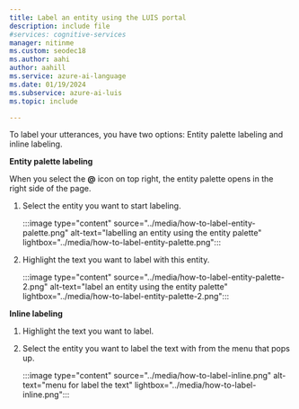 ```yaml
---
title: Label an entity using the LUIS portal
description: include file
#services: cognitive-services
manager: nitinme
ms.custom: seodec18
ms.author: aahi
author: aahill
ms.service: azure-ai-language
ms.date: 01/19/2024
ms.subservice: azure-ai-luis
ms.topic: include

---
```


To label your utterances, you have two options: Entity palette labeling and inline labeling. 

**Entity palette labeling**

When you select the **@** icon on top right, the entity palette opens in the right side of the page.

1. Select the entity you want to start labeling.

    :::image type="content" source="../media/how-to-label-entity-palette.png" alt-text="labelling an entity using the entity palette" lightbox="../media/how-to-label-entity-palette.png":::

1. Highlight the text you want to label with this entity.
    
    :::image type="content" source="../media/how-to-label-entity-palette-2.png" alt-text="label an entity using the entity palette" lightbox="../media/how-to-label-entity-palette-2.png":::

**Inline labeling**

1. Highlight the text you want to label.
2. Select the entity you want to label the text with from the menu that pops up.

    :::image type="content" source="../media/how-to-label-inline.png" alt-text="menu for label the text" lightbox="../media/how-to-label-inline.png":::
